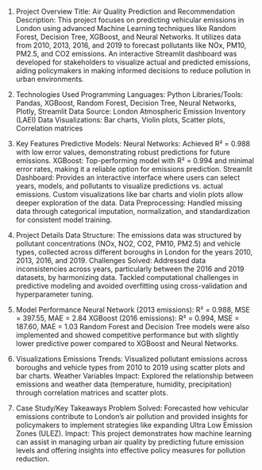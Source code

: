 1. Project Overview
Title: Air Quality Prediction and Recommendation
Description: This project focuses on predicting vehicular emissions in London using advanced Machine Learning techniques like Random Forest, Decision Tree, XGBoost, and Neural Networks. It utilizes data from 2010, 2013, 2016, and 2019 to forecast pollutants like NOx, PM10, PM2.5, and CO2 emissions. An interactive Streamlit dashboard was developed for stakeholders to visualize actual and predicted emissions, aiding policymakers in making informed decisions to reduce pollution in urban environments.
2. Technologies Used
Programming Languages: Python
Libraries/Tools: Pandas, XGBoost, Random Forest, Decision Tree, Neural Networks, Plotly, Streamlit
Data Source: London Atmospheric Emission Inventory (LAEI)
Data Visualizations: Bar charts, Violin plots, Scatter plots, Correlation matrices
3. Key Features
Predictive Models:
Neural Networks: Achieved R² = 0.988 with low error values, demonstrating robust predictions for future emissions.
XGBoost: Top-performing model with R² = 0.994 and minimal error rates, making it a reliable option for emissions prediction.
Streamlit Dashboard: Provides an interactive interface where users can select years, models, and pollutants to visualize predictions vs. actual emissions. Custom visualizations like bar charts and violin plots allow deeper exploration of the data.
Data Preprocessing: Handled missing data through categorical imputation, normalization, and standardization for consistent model training.
4. Project Details
Data Structure: The emissions data was structured by pollutant concentrations (NOx, NO2, CO2, PM10, PM2.5) and vehicle types, collected across different boroughs in London for the years 2010, 2013, 2016, and 2019.
Challenges Solved:
Addressed data inconsistencies across years, particularly between the 2016 and 2019 datasets, by harmonizing data.
Tackled computational challenges in predictive modeling and avoided overfitting using cross-validation and hyperparameter tuning.
5. Model Performance
Neural Network (2013 emissions):
R² = 0.988, MSE = 397.55, MAE = 2.84
XGBoost (2016 emissions):
R² = 0.994, MSE = 187.60, MAE = 1.03
Random Forest and Decision Tree models were also implemented and showed competitive performance but with slightly lower predictive power compared to XGBoost and Neural Networks.
6. Visualizations
Emissions Trends: Visualized pollutant emissions across boroughs and vehicle types from 2010 to 2019 using scatter plots and bar charts.
Weather Variables Impact: Explored the relationship between emissions and weather data (temperature, humidity, precipitation) through correlation matrices and scatter plots.

8. Case Study/Key Takeaways
Problem Solved: Forecasted how vehicular emissions contribute to London’s air pollution and provided insights for policymakers to implement strategies like expanding Ultra Low Emission Zones (ULEZ).
Impact: This project demonstrates how machine learning can assist in managing urban air quality by predicting future emission levels and offering insights into effective policy measures for pollution reduction.
